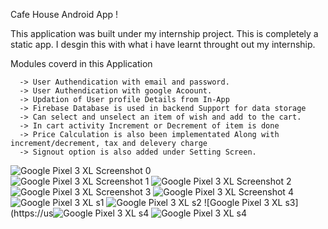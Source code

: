 Cafe House Android App !

This application was built under my internship project.
This is completely a static app. I desgin this with what i have learnt throught out my internship.

Modules coverd in this Application 

      -> User Authendication with email and password. 
      -> User Authendication with google Acoount.
      -> Updation of User profile Details from In-App
      -> Firebase Database is used in backend Support for data storage 
      -> Can select and unselect an item of wish and add to the cart.
      -> In cart activity Increment or Decrement of item is done 
      -> Price Calculation is also been implementated Along with increment/decrement, tax and delevery charge 
      -> Signout option is also added under Setting Screen.
      
      
      
      
      
      
![Google Pixel 3 XL Screenshot 0](https://user-images.githubusercontent.com/98322945/153815458-c08295cd-bfa1-4f65-8930-e69a3f7843b2.png)   
![Google Pixel 3 XL Screenshot 1](https://user-images.githubusercontent.com/98322945/153815475-ee22affb-f46b-48b5-afa0-74aac47e046b.png)
![Google Pixel 3 XL Screenshot 2](https://user-images.githubusercontent.com/98322945/153815480-87151930-adcf-4f95-8837-09d08f7b56ab.png)
![Google Pixel 3 XL Screenshot 3](https://user-images.githubusercontent.com/98322945/153815526-6b1d978b-0b17-4539-befa-3649304aad26.png)
![Google Pixel 3 XL Screenshot 4](https://user-images.githubusercontent.com/98322945/153815544-9f539395-5fc3-4cc6-8fff-70da4ca0e30c.png)
![Google Pixel 3 XL s1](https://user-images.githubusercontent.com/98322945/153815584-765175cd-8399-42e1-b8e1-c37aaec4124c.png)
![Google Pixel 3 XL s2](https://user-images.githubusercontent.com/98322945/153815614-cd0edae2-1941-4c36-990d-864fc9ee8a7e.png)
![Google Pixel 3 XL s3](https://us![Google Pixel 3 XL s4](https://user-images.githubusercontent.com/98322945/153815631-0541854d-ca0b-4868-8aa6-421a2dcfb9c2.png)
![Google Pixel 3 XL s4](https://user-images.githubusercontent.com/98322945/153815696-088d0b9a-2159-4f26-930a-6745b2c5ca20.png)



      
      
      
